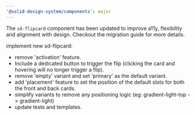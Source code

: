 ```yaml
---
'@solid-design-system/components': major
---
```


The `sd-flipcard` component has been updated to improve a11y, flexibility and alignment with design. Checkout the migration guide for more details.

implement new sd-flipcard:

- remove 'activation' feature.
- Include a dedicated button to trigger the flip (clicking the card and hovering will no longer trigger a flip).
- remove 'empty' variant and set 'primary' as the default variant.
- add 'placement' feature to set the position of the default slots for both the front and back cards.
- simplify variants to remove any positioning logic (eg: gradient-light-top -> gradient-light)
- update tests and templates.
